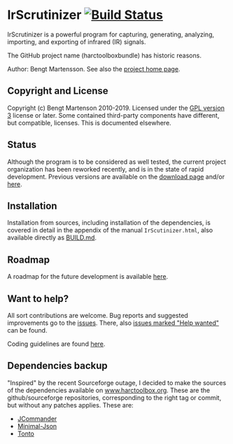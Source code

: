 # IrScrutinizer [![Build Status](https://travis-ci.org/bengtmartensson/harctoolboxbundle.svg?branch=unbundling)](https://travis-ci.org/bengtmartensson/harctoolboxbundle)
IrScrutinizer is a powerful program for capturing, generating,
analyzing, importing, and exporting of infrared (IR) signals.

The GitHub project name (harctoolboxbundle) has historic reasons.

Author: Bengt Martensson.
See also the [project home page](http://www.harctoolbox.org).

## Copyright and License

Copyright (c) Bengt Martenson 2010-2019.
Licensed under the [GPL version 3](http://www.gnu.org/licenses/gpl.html) license or later.
Some contained third-party components have different, but compatible, licenses. This is documented elsewhere.

## Status

Although the program is to be considered as well tested, the current
project organization has been reworked recently, and is in the state
of rapid development. Previous versions are available on the
[download page](http://www.harctoolbox.org/downloads/index.html) and/or
[here](https://github.com/bengtmartensson/harctoolboxbundle/releases).

## Installation

Installation from sources, including installation of the dependencies, is covered in detail in the
appendix of the manual `IrScutinizer.html`,
also available directly as [BUILD.md](https://github.com/bengtmartensson/harctoolboxbundle/blob/master/BUILD.md).

## Roadmap

A roadmap for the future development is available [here](https://github.com/bengtmartensson/harctoolboxbundle/blob/master/doc/ROADMAP.md).

## Want to help?

All sort contributions are welcome. Bug reports and suggested improvements go to the
[issues](https://github.com/bengtmartensson/harctoolboxbundle/issues). There,
also [issues marked "Help wanted"](https://github.com/bengtmartensson/harctoolboxbundle/issues?q=is%3Aopen+is%3Aissue+label%3A%22help+wanted%22)
can be found.

Coding guidelines are found [here](CONTRIBUTING.md).

## Dependencies backup

"Inspired" by the recent Sourceforge outage, I decided to make the sources of the
dependencies available on www.harctoolbox.org. These are the
github/sourceforge repositories, corresponding to the right tag or
commit, but without any patches applies. These are:

* [JCommander](http://www.harctoolbox.org/downloads/jcommander.tar.gz)
* [Minimal-Json](http://www.harctoolbox.org/downloads/minimal-json.tar.gz)
* [Tonto](http://www.harctoolbox.org/downloads/tonto.tar.gz)

